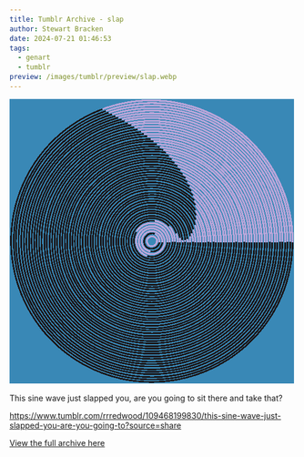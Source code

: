 ```yaml
---
title: Tumblr Archive - slap
author: Stewart Bracken
date: 2024-07-21 01:46:53
tags:
  - genart
  - tumblr
preview: /images/tumblr/preview/slap.webp
---
```


![slap](/images/tumblr/slap.webp)

This sine wave just slapped you, are you going to sit there and take that?

https://www.tumblr.com/rrredwood/109468199830/this-sine-wave-just-slapped-you-are-you-going-to?source=share

[View the full archive here](https://www.tumblr.com/rrredwood)